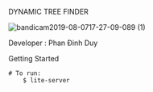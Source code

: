 DYNAMIC TREE FINDER

![bandicam2019-08-0717-27-09-089 (1)](https://user-images.githubusercontent.com/34773010/62616916-dc7e0980-b93a-11e9-901e-accf8836e8b7.gif)

Developer : Phan Đinh Duy

Getting Started

    # To run:
        $ lite-server


